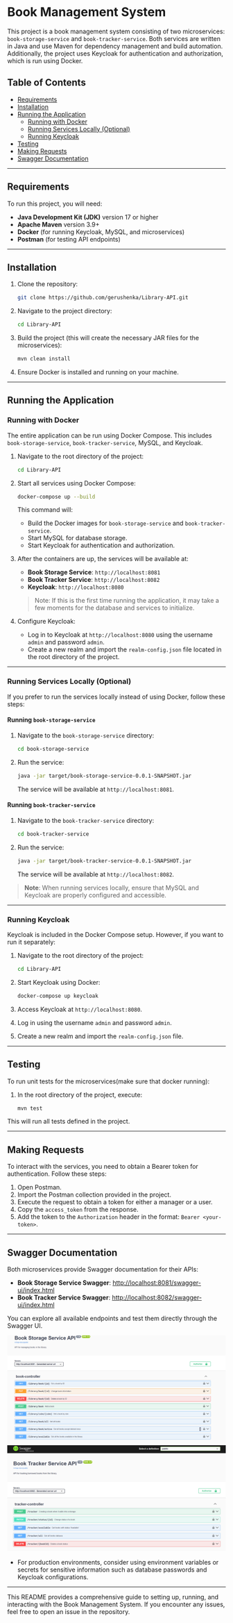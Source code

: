 # Book Management System

This project is a book management system consisting of two microservices: `book-storage-service` and `book-tracker-service`. Both services are written in Java and use Maven for dependency management and build automation. Additionally, the project uses Keycloak for authentication and authorization, which is run using Docker.

## Table of Contents
- [Requirements](#requirements)
- [Installation](#installation)
- [Running the Application](#running-the-application)
  - [Running with Docker](#running-with-docker)
  - [Running Services Locally (Optional)](#running-services-locally-optional)
  - [Running Keycloak](#running-keycloak)
- [Testing](#testing)
- [Making Requests](#making-requests)
- [Swagger Documentation](#swagger-documentation)

---

## Requirements

To run this project, you will need:
- **Java Development Kit (JDK)** version 17 or higher
- **Apache Maven** version 3.9+
- **Docker** (for running Keycloak, MySQL, and microservices)
- **Postman** (for testing API endpoints)

---

## Installation

1. Clone the repository:
   ```sh
   git clone https://github.com/gerushenka/Library-API.git
   ```

2. Navigate to the project directory:
   ```sh
   cd Library-API
   ```

3. Build the project (this will create the necessary JAR files for the microservices):
   ```sh
   mvn clean install
   ```

4. Ensure Docker is installed and running on your machine.

---

## Running the Application

### Running with Docker

The entire application can be run using Docker Compose. This includes `book-storage-service`, `book-tracker-service`, MySQL, and Keycloak.

1. Navigate to the root directory of the project:
   ```sh
   cd Library-API
   ```

2. Start all services using Docker Compose:
   ```sh
   docker-compose up --build
   ```

   This command will:
   - Build the Docker images for `book-storage-service` and `book-tracker-service`.
   - Start MySQL for database storage.
   - Start Keycloak for authentication and authorization.

3. After the containers are up, the services will be available at:
   - **Book Storage Service**: `http://localhost:8081`
   - **Book Tracker Service**: `http://localhost:8082`
   - **Keycloak**: `http://localhost:8080`

   > Note: If this is the first time running the application, it may take a few moments for the database and services to initialize.

4. Configure Keycloak:
   - Log in to Keycloak at `http://localhost:8080` using the username `admin` and password `admin`.
   - Create a new realm and import the `realm-config.json` file located in the root directory of the project.

---

### Running Services Locally (Optional)

If you prefer to run the services locally instead of using Docker, follow these steps:

#### Running `book-storage-service`

1. Navigate to the `book-storage-service` directory:
   ```sh
   cd book-storage-service
   ```

2. Run the service:
   ```sh
   java -jar target/book-storage-service-0.0.1-SNAPSHOT.jar
   ```

   The service will be available at `http://localhost:8081`.

#### Running `book-tracker-service`

1. Navigate to the `book-tracker-service` directory:
   ```sh
   cd book-tracker-service
   ```

2. Run the service:
   ```sh
   java -jar target/book-tracker-service-0.0.1-SNAPSHOT.jar
   ```

   The service will be available at `http://localhost:8082`.

> **Note**: When running services locally, ensure that MySQL and Keycloak are properly configured and accessible.

---

### Running Keycloak

Keycloak is included in the Docker Compose setup. However, if you want to run it separately:

1. Navigate to the root directory of the project:
   ```sh
   cd Library-API
   ```

2. Start Keycloak using Docker:
   ```sh
   docker-compose up keycloak
   ```

3. Access Keycloak at `http://localhost:8080`.

4. Log in using the username `admin` and password `admin`.

5. Create a new realm and import the `realm-config.json` file.

---

## Testing

To run unit tests for the microservices(make sure that docker running):

1. In the root directory of the project, execute:
   ```sh
   mvn test
   ```

This will run all tests defined in the project.

---

## Making Requests

To interact with the services, you need to obtain a Bearer token for authentication. Follow these steps:

1. Open Postman.
2. Import the Postman collection provided in the project.
3. Execute the request to obtain a token for either a manager or a user.
4. Copy the `access_token` from the response.
5. Add the token to the `Authorization` header in the format: `Bearer <your-token>`.

---

## Swagger Documentation

Both microservices provide Swagger documentation for their APIs:

- **Book Storage Service Swagger**: [http://localhost:8081/swagger-ui/index.html](http://localhost:8081/swagger-ui/index.html)
- **Book Tracker Service Swagger**: [http://localhost:8082/swagger-ui/index.html](http://localhost:8082/swagger-ui/index.html)

You can explore all available endpoints and test them directly through the Swagger UI.

![Book Storage Service Swagger](readme-img/storage-service-swagger.png)
![Book Tracker Service Swagger](readme-img/tracker-service-swagger.png)


- For production environments, consider using environment variables or secrets for sensitive information such as database passwords and Keycloak configurations.

---

This README provides a comprehensive guide to setting up, running, and interacting with the Book Management System. If you encounter any issues, feel free to open an issue in the repository.

